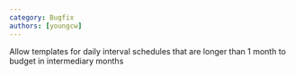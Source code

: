 ```yaml
---
category: Bugfix
authors: [youngcw]
---
```


Allow templates for daily interval schedules that are longer than 1 month to budget in intermediary months
